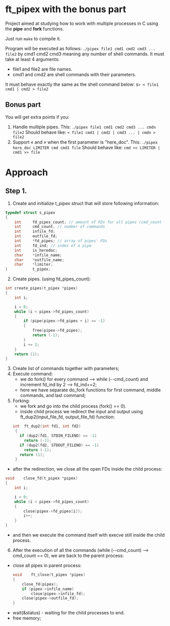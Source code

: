 # ft_pipex with the bonus part

Project aimed at studying how to work with multiple processes in C using the **pipe** and **fork** functions.

Just run ```make``` to compile it.

Program will be executed as follows:
```./pipex file1 cmd1 cmd2 cmd3 ... file2``` by cmd1 cmd2 cmd3 meaning any number of shell commands.
It must take at least 4 arguments:
  - file1 and file2 are file names.
  - cmd1 and cmd2 are shell commands with their parameters.

It must behave exactly the same as the shell command below:
```$> < file1 cmd1 | cmd2 > file2```

## Bonus part
You will get extra points if you:
  1. Handle multiple pipes.
This:
```./pipex file1 cmd1 cmd2 cmd3 ... cmdn file2```
Should behave like:
```< file1 cmd1 | cmd2 | cmd3 ... | cmdn > file2```
  2. Support « and » when the first parameter is "here_doc".
This:
```./pipex here_doc LIMITER cmd cmd1 file```
Should behave like:
```cmd << LIMITER | cmd1 >> file```

# Approach

## Step 1. 

1. Create and initialize t_pipex struct that will store following information:

```C
typedef struct s_pipex
{
	int		fd_pipes_count; // amount of FDs for all pipes (cmd_count - 1) * 2
	int		cmd_count; // number of commands
	int		infile_fd;
	int		outfile_fd;
	int		*fd_pipes; // array of pipes' FDs
	int		fd_ind; // index of a pipe
	int		is_heredoc;
	char	*infile_name;
	char	*outfile_name;
	char	*limiter;
}			t_pipex;
```

2. Create pipes. (using fd_pipes_count):

```C
int	create_pipes(t_pipex *pipex)
{
	int	i;

	i = 0;
	while (i < pipex->fd_pipes_count)
	{
		if (pipe(pipex->fd_pipes + i) == -1)
		{
			free(pipex->fd_pipes);
			return (-1);
		}
		i += 2;
	}
	return (1);
}
```
3. Create list of commands together with parameters;
4. Execute command:
     - we do fork() for every command --> while (--cmd_count)
         and increment fd_ind by 2 --> fd_ind+=2;
     - here we have separate do_fork functions for first command, middle commands, and last command;
5. Forking:
   - we fork and go into the child process (fork() == 0).
   - inside child process we redirect the input and output using ft_dup2(input_file_fd, output_file_fd) function:
   ```C
   int	ft_dup2(int fd1, int fd2)
    {
      if (dup2(fd1, STDIN_FILENO) == -1)
        return (-1);
      if (dup2(fd2, STDOUT_FILENO) == -1)
        return (-1);
      return (1);
    }
   ```
  - after the redirection, we close all the open FDs inside the child process:
```C
void	close_fd(t_pipex *pipex)
{
	int	i;

	i = 0;
	while (i < pipex->fd_pipes_count)
	{
		close(pipex->fd_pipes[i]);
		i++;
	}
}
```
  - and then we execute the command itself with execve still inside the child process.
6. After the execution of all the commands (while (--cmd_count) --> cmd_count == 0), we are back to the parent process:
  - close all pipes in parent process:
    ```C
    void	ft_close(t_pipex *pipex)
    {
    	close_fd(pipex);
    	if (pipex->infile_name)
    		close(pipex->infile_fd);
    	close(pipex->outfile_fd);
    }
    ```
 - wait(&status) - waiting for the child processes to end.
 - free memory;


